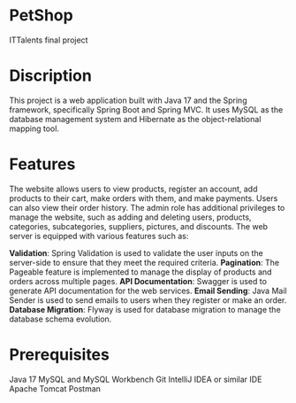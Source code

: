 # PetShop
ITTalents final project

# Discription
This project is a web application built with Java 17 and the Spring framework, specifically Spring Boot and Spring MVC. It uses MySQL as the database management system and Hibernate as the object-relational mapping tool.

# Features
The website allows users to view products, register an account, add products to their cart, make orders with them, and make payments. Users can also view their order history. The admin role has additional privileges to manage the website, such as adding and deleting users, products, categories, subcategories, suppliers, pictures, and discounts. The web server is equipped with various features such as:

**Validation**: Spring Validation is used to validate the user inputs on the server-side to ensure that they meet the required criteria.
**Pagination**: The Pageable feature is implemented to manage the display of products and orders across multiple pages.
**API Documentation**: Swagger is used to generate API documentation for the web services.
**Email Sending**: Java Mail Sender is used to send emails to users when they register or make an order.
**Database Migration**: Flyway is used for database migration to manage the database schema evolution.

# Prerequisites
Java 17
MySQL and MySQL Workbench
Git
IntelliJ IDEA or similar IDE
Apache Tomcat
Postman